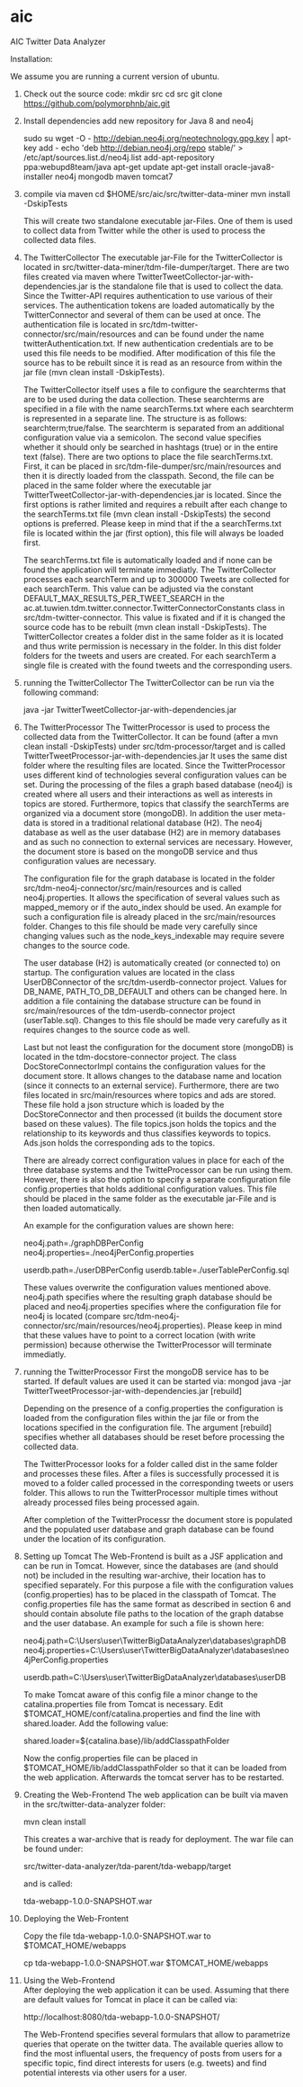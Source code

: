 aic
===

AIC Twitter Data Analyzer



Installation:

We assume you are running a current version of ubuntu.

1. Check out the source code:
	mkdir src 
	cd src
    git clone https://github.com/polymorphnb/aic.git

2. Install dependencies
   add new repository for Java 8 and neo4j
   
   sudo su
   wget -O - http://debian.neo4j.org/neotechnology.gpg.key | apt-key add -
   echo 'deb http://debian.neo4j.org/repo stable/' > /etc/apt/sources.list.d/neo4j.list
   add-apt-repository ppa:webupd8team/java
   apt-get update
   apt-get install oracle-java8-installer neo4j mongodb maven tomcat7

3. compile via maven
   cd $HOME/src/aic/src/twitter-data-miner
   mvn install -DskipTests
   
   This will create two standalone executable jar-Files. One of them is used to collect data from Twitter while the other is used to process the collected data files.
   
4. The TwitterCollector
   The executable jar-File for the TwitterCollector is located in src/twitter-data-miner/tdm-file-dumper/target. 
   There are two files created via maven where TwitterTweetCollector-jar-with-dependencies.jar is the standalone file that is used to collect the data.
   Since the Twitter-API requires authentication to use various of their services. The authentication tokens are loaded automatically by the TwitterConnector and several of them 
   can be used at once. The authentication file is located in src/tdm-twitter-connector/src/main/resources and can be found under the name twitterAuthentication.txt. If new authentication 
   credentials are to be used this file needs to be modified. After modification of this file the source has to be rebuilt since it is read as an resource from within the jar file (mvn clean install -DskipTests).
   
   The TwitterCollector itself uses a file to configure the searchterms that are to be used during the data collection. These searchterms are specified in a file with the name searchTerms.txt where each searchterm is 
   represented in a separate line. The structure is as follows: searchterm;true/false. The searchterm is separated from an additional configuration value via a semicolon. The second value specifies whether it should only be 
   searched in hashtags (true) or in the entire text (false).
   There are two options to place the file searchTerms.txt. First, it can be placed in src/tdm-file-dumper/src/main/resources and then it is directly loaded from the classpath. Second, the file can be placed in the same 
   folder where the executable jar TwitterTweetCollector-jar-with-dependencies.jar is located. Since the first options is rather limited and requires a rebuilt after each change to the searchTerms.txt file (mvn clean install -DskipTests) 
   the second options is preferred. Please keep in mind that if the a searchTerms.txt file is located within the jar (first option), this file will always be loaded first.
   
   The searchTerms.txt file is automatically loaded and if none can be found the application will terminate immediatly. The TwitterCollector processes each searchTerm and up to 300000 Tweets are collected for each searchTerm. This value 
   can be adjusted via the constant DEFAULT_MAX_RESULTS_PER_TWEET_SEARCH in the ac.at.tuwien.tdm.twitter.connector.TwitterConnectorConstants class in src/tdm-twitter-connector. This value is fixated and if it is changed the source code 
   has to be rebuilt (mvn clean install -DskipTests).
   The TwitterCollector creates a folder dist in the same folder as it is located and thus write permission is necessary in the folder. In this dist folder folders for the tweets and users are created. For each searchTerm a single file 
   is created with the found tweets and the corresponding users. 
  
5. running the TwitterCollector
   The TwitterCollector can be run via the following command:
   
   java -jar TwitterTweetCollector-jar-with-dependencies.jar
  
6. The TwitterProcessor
   The TwitterProcessor is used to process the collected data from the TwitterCollector. It can be found (after a mvn clean install -DskipTests) under src/tdm-processor/target and is called TwitterTweetProcessor-jar-with-dependencies.jar It uses the same dist folder where the resulting files are located. Since the TwitterProcessor uses different kind of technologies 
   several configuration values can be set. During the processing of the files a graph based database (neo4j) is created where all users and their interactions as well as interests in topics are stored. Furthermore, 
   topics that classify the searchTerms are organized via a document store (mongoDB). In addition the user meta-data is stored in a traditional relational database (H2).
   The neo4j database as well as the user database (H2) are in memory databases and as such no connection to external services are necessary. However, the document store is based 
   on the mongoDB service and thus configuration values are necessary.
   
   The configuration file for the graph database is located in the folder src/tdm-neo4j-connector/src/main/resources and is called neo4j.properties. It allows the specification of 
   several values such as mapped_memory or if the auto_index should be used. An example for such a configuration file is already placed in the src/main/resources folder. Changes to this 
   file should be made very carefully since changing values such as the node_keys_indexable may require severe changes to the source code.
   
   The user database (H2) is automatically created (or connected to) on startup. The configuration values are located in the class UserDBConnector of the src/tdm-userdb-connector project. Values for
   DB_NAME, PATH_TO_DB_DEFAULT and others can be changed here. In addition a file containing the database structure can be found in src/main/resources of the tdm-userdb-connector project (userTable.sql). Changes to 
   this file should be made very carefully as it requires changes to the source code as well.
   
   Last but not least the configuration for the document store (mongoDB) is located in the tdm-docstore-connector project. The class DocStoreConnectorImpl contains the 
   configuration values for the document store. It allows changes to the database name and location (since it connects to an external service). Furthermore, there are two files located in src/main/resources where topics 
   and ads are stored. These file hold a json structure which is loaded by the DocStoreConnector and then processed (it builds the document store based on these values). The file topics.json holds the topics and the relationship 
   to its keywords and thus classifies keywords to topics. Ads.json holds the corresponding ads to the topics.
   
   There are already correct configuration values in place for each of the three database systems and the TwitteProcessor can be run using them. However, there is also the option to specify a separate configuration file config.properties 
   that holds additional configuration values. This file should be placed in the same folder as the executable jar-File and is then loaded automatically. 
   
   An example for the configuration values are shown here:
   
   neo4j.path=./graphDBPerConfig
   neo4j.properties=./neo4jPerConfig.properties

   userdb.path=./userDBPerConfig
   userdb.table=./userTablePerConfig.sql
   
   These values overwrite the configuration values mentioned above. neo4j.path specifies where the resulting graph database should be placed and neo4j.properties specifies where the configuration file for neo4j is located (compare src/tdm-neo4j-connector/src/main/resources/neo4j.properties).
   Please keep in mind that these values have to point to a correct location (with write permission) because otherwise the TwitterProcessor will terminate immediatly.
   
7. running the TwitterProcessor
	First the mongoDB service has to be started. If default values are used it can be started via:
	mongod
	java -jar TwitterTweetProcessor-jar-with-dependencies.jar [rebuild]
	
	Depending on the presence of a config.properties the configuration is loaded from the configuration files within the jar file or 
	from the locations specified in the configuration file. The argument [rebuild] specifies whether all databases should be reset before processing the collected data.
	
	The TwitterProcessor looks for a folder called dist in the same folder and processes these files. After a files is successfully processed it is moved to a folder called processed in the corresponding tweets or users folder. 
	This allows to run the TwitterProcessor multiple times without already processed files being processed again.
	
	After completion of the TwitterProcessr the document store is populated and the populated user database and graph database can be found under the location of its configuration.
	
8. Setting up Tomcat
	The Web-Frontend is built as a JSF application and can be run in Tomcat. However, since the databases are (and should not) be included in the resulting war-archive, their location has to specified separately. For this purpose a 
	file with the configuration values (config.properties) has to be placed in the classpath of Tomcat. The config.properties file has the same format as described in section 6 and should contain absolute file paths to the location of the 
	graph databse and the user database. An example for such a file is shown here:
	
	neo4j.path=C:\\Users\\user\\TwitterBigDataAnalyzer\\databases\\graphDB
	neo4j.properties=C:\\Users\\user\\TwitterBigDataAnalyzer\\databases\\neo4jPerConfig.properties

	userdb.path=C:\\Users\\user\\TwitterBigDataAnalyzer\\databases\\userDB
	
	To make Tomcat aware of this config file a minor change to the catalina.properties file from Tomcat is necessary. 
	Edit $TOMCAT_HOME/conf/catalina.properties and find the line with shared.loader. Add the following value:
	
	shared.loader=${catalina.base}/lib/addClasspathFolder
	
	Now the config.properties file can be placed in $TOMCAT_HOME/lib/addClasspathFolder so that it can be loaded from the web application. 
	Afterwards the tomcat server has to be restarted.
	
9. Creating the Web-Frontend
	The web application can be built via maven in the src/twitter-data-analyzer folder:
	
	mvn clean install
	
	This creates a war-archive that is ready for deployment. 
	The war file can be found under:
	
	src/twitter-data-analyzer/tda-parent/tda-webapp/target
	
	and is called:
	
	tda-webapp-1.0.0-SNAPSHOT.war
	
10. Deploying the Web-Frontent

	Copy the file tda-webapp-1.0.0-SNAPSHOT.war to $TOMCAT_HOME/webapps
	
	cp tda-webapp-1.0.0-SNAPSHOT.war $TOMCAT_HOME/webapps
	
11. Using the Web-Frontend	
	After deploying the web application it can be used. Assuming that there are default values for Tomcat in place it can be called via:
	
	http://localhost:8080/tda-webapp-1.0.0-SNAPSHOT/
	
	The Web-Frontend specifies several formulars that allow to parametrize queries that operate on the twitter data. The available queries 
	allow to find the most influental users, the frequency of posts from users for a specific topic, find direct interests for users (e.g. tweets) 
	and find potential interests via other users for a user.
	
	
